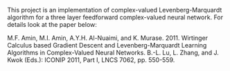 This project is an implementation of complex-valued Levenberg-Marquardt algorithm for a three layer feedforward complex-valued neural network. For details look at the paper below:

M.F. Amin, M.I. Amin, A.Y.H. Al-Nuaimi, and K. Murase. 2011. Wirtinger Calculus based Gradient Descent and Levenberg-Marquardt Learning Algorithms in Complex-Valued Neural Networks. B.-L. Lu, L. Zhang, and J. Kwok (Eds.): ICONIP 2011, Part I, LNCS 7062, pp. 550-559.
